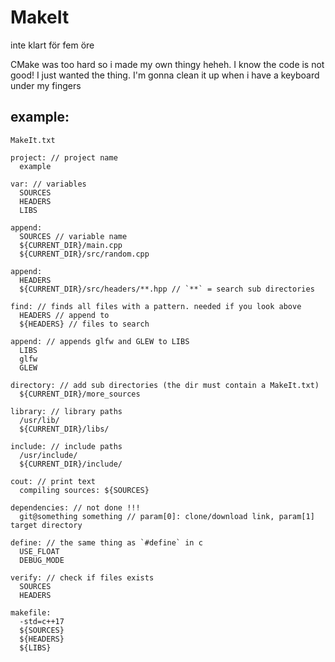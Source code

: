 # MakeIt

inte klart för fem öre

CMake was too hard so i made my own thingy heheh.
I know the code is not good! I just wanted the thing.
I'm gonna clean it up when i have a keyboard under my fingers

example:
-
`
MakeIt.txt
`
```
project: // project name
  example

var: // variables
  SOURCES
  HEADERS
  LIBS

append:
  SOURCES // variable name
  ${CURRENT_DIR}/main.cpp
  ${CURRENT_DIR}/src/random.cpp

append:
  HEADERS
  ${CURRENT_DIR}/src/headers/**.hpp // `**` = search sub directories

find: // finds all files with a pattern. needed if you look above
  HEADERS // append to
  ${HEADERS} // files to search

append: // appends glfw and GLEW to LIBS
  LIBS
  glfw
  GLEW

directory: // add sub directories (the dir must contain a MakeIt.txt)
  ${CURRENT_DIR}/more_sources

library: // library paths
  /usr/lib/
  ${CURRENT_DIR}/libs/

include: // include paths
  /usr/include/
  ${CURRENT_DIR}/include/

cout: // print text
  compiling sources: ${SOURCES}

dependencies: // not done !!!
  git@something something // param[0]: clone/download link, param[1] target directory

define: // the same thing as `#define` in c
  USE_FLOAT
  DEBUG_MODE

verify: // check if files exists
  SOURCES
  HEADERS

makefile:
  -std=c++17
  ${SOURCES}
  ${HEADERS}
  ${LIBS}
 

```
